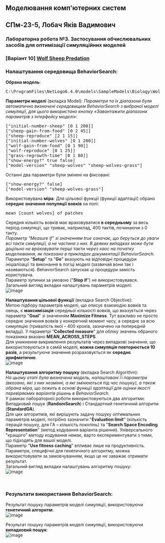 ## Моделювання комп'ютерних систем

## СПм-23-5, Лобач Яків Вадимович
### Лабораторна робота №**3**. Застосування обчислювальних засобів для оптимізації симуляційних моделей

### [Варіант 10] [Wolf Sheep Predation](https://www.netlogoweb.org/launch#http://www.netlogoweb.org/assets/modelslib/Sample%20Models/Biology/Wolf%20Sheep%20Predation.nlogo)

### Налаштування середовища BehaviorSearch:

**Обрана модель**:
<pre>
C:\ProgramFiles\NetLogo6.4.0\models\SampleModels\Biology\WolfSheepPredation.nlogo
</pre>

**Параметри моделі** (вкладка Model):
*Параметри та їх діапазони були автоматично визначені середовищем BehaviorSearch з вибраної моделі симуляції, для цього використано кнопку «Завантажити діапазони параметрів з інтерфейсу моделі»*:
<pre>
["initial-number-sheep" [0 1 200]]
["sheep-gain-from-food" [0 2 45]]
["sheep-reproduce" [2 1 15]]
["initial-number-wolves" [0 1 200]]
["wolf-gain-from-food" [0 1 90]]
["wolf-reproduce" [0 1 25]]
["grass-regrowth-time" [0 1 80]]
["show-energy?" true false]
["model-version" "sheep-wolves" "sheep-wolves-grass"]
</pre>
Останні два параметри були змінені на фіксовані:
<pre>
["show-energy?" false]
["model-version" "sheep-wolves-grass"]
</pre>

Використовувана **міра**:
Для цільової функції (функції адаптації) обрано **середнє значення популяції вовків** на полі:
<pre>
mean [count wolves] of patches
</pre>

Середня кількість вовків має враховуватися **в середньому** за весь період симуляції, що триває, наприклад, 400 тактів, починаючи з 0 такту.  
*Параметр "Measure if" зі значенням true означає, що беруться до уваги всі такти симуляції, а не частина з них. В деяких випадках може бути доцільно не враховувати перші такти через хаос на початку моделювання, як показано в прикладах документації BehaviorSearch.*  
Параметри "**Setup**" та "**Go**" вказують на відповідні процедури ініціалізації та виконання в логіці моделі (зазвичай вони так і називаються). BehaviorSearch запускає ці процедури замість користувача.  
Параметр зупинки за умовою ("**Stop if**") не використовувався.  
Загальний вигляд вкладки налаштувань параметрів моделі:  
![image](https://github.com/Avareco/Ksim/assets/31128616/893dafdb-a377-4008-bce8-a4ab246e1e61)

**Налаштування цільової функції** (вкладка Search Objective):  
Метою підбору параметрів моделі, що описує взаємодію вовків та овець, є **максимізація** середньої кількості вовків, що вказується через параметр "**Goal**" зі значенням **Maximize Fitness**. Тут важливо не просто середнє значення вовків у конкретний момент часу, а середнє за всю симуляцію (тривалість якої – 400 кроків, зазначено на попередній вкладці). У параметрі "**Collected measure**" для обліку значень обраного показника вказано **MEAN_ACROSS_STEPS**.  
Для уникнення викривлення результатів через випадкові значення, що використовуються в самій моделі, **кожна симуляція повторюється 10 разів**, а результуюче значення розраховується як **середнє арифметичне**.  
![image](https://github.com/Avareco/Ksim/assets/31128616/859b2e66-faeb-4175-8587-5f0b2f6ccc0f)

**Налаштування алгоритму пошуку** (вкладка Search Algorithm):  
*На цьому етапі була визначена модель, налаштовані її параметри (вказано, які з них незмінні, а які змінюються під час пошуку), а також обрана міра, що лежить в основі функції адаптації для оцінки якості перевіряємих варіантів рішень в BehaviorSearch.*  
У рамках лабораторної роботи використовуються два алгоритми: Випадковий пошук (**RandomSearch**) і Стандартний генетичний алгоритм (**StandardGA**).  
Для цих алгоритмів, які вирішують задачу пошуку оптимальних параметрів моделі, потрібно зазначити "**Evaluation limit**" (кількість ітерацій пошуку, для ГА – кількість поколінь) та "**Search Space Encoding Representation**" (метод кодування варіанта рішення). Універсального "кращого" методу кодування немає, варто експериментувати з тими, що підходять для вашої моделі.  
Параметр "**Use fitness caching**" впливає лише на продуктивність.  
Параметри, специфічні для генетичного алгоритму, можна використовувати за замовчуванням, якщо це не заважає отримати результат.  
Загальний вигляд вкладки налаштувань алгоритму пошуку:  
![image](https://github.com/Avareco/Ksim/assets/31128616/4be8fdc1-bccb-410e-922f-67ed5a8a32d5)

<br>

### Результати використання BehaviorSearch:

Результат пошуку параметрів моделі симуляції, використовуючи **генетичний алгоритм**:  
![image](https://github.com/Avareco/Ksim/assets/31128616/4d11b256-7f80-4ddb-b285-2914795b92bd)

Результат пошуку параметрів моделі симуляції, використовуючи **випадковий пошук**:  
![image](https://github.com/Avareco/Ksim/assets/31128616/56952bb0-604f-49b5-b154-9bc146f5c965)
